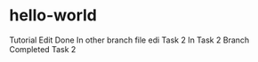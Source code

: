 # hello-world
Tutorial 
Edit
Done
In other branch file edi
Task 2
In Task 2 Branch
Completed Task 2
